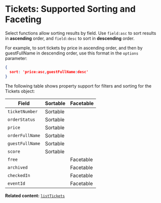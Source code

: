 # Tickets: Supported Sorting and Faceting

Select functions allow sorting results by field. Use `field:asc` to sort results in **ascending** order, and `field:desc` to sort in **descending** order.

For example, to sort tickets by price in ascending order, and then by guestFullName in descending order, use this format in the `options` parameter: 


```json
{
  sort: 'price:asc,guestFullName:desc'
}  
```

The following table shows property support for filters and sorting
for the Tickets object:


| Field           | Sortable | Facetable |
|-----------------|----------|-----------|
| `ticketNumber`  | Sortable |           |
| `orderStatus`   | Sortable |           |
| `price`         | Sortable |           |
| `orderFullName` | Sortable |           |
| `guestFullName` | Sortable |           |
| `score`         | Sortable |           |
| `free`          |          | Facetable |
| `archived`      |          | Facetable |
| `checkedIn`     |          | Facetable |
| `eventId`       |          | Facetable |

__Related content:__
[`listTickets`](https://www.wix.com/velo/reference/wix-events-v2/tickets/listtickets)